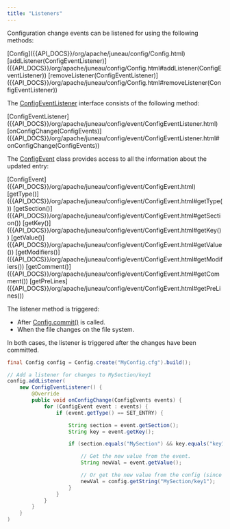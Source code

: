 ```yaml
---
title: "Listeners"
---
```


Configuration change events can be listened for using the following methods:

<tree>
<node-0><java-class>[Config]({{API_DOCS}}/org/apache/juneau/config/Config.html)</java-class></node-0>
<node-1><java-method>[addListener(ConfigEventListener)]({{API_DOCS}}/org/apache/juneau/config/Config.html#addListener(ConfigEventListener))</java-method></node-1>
<node-1><java-method>[removeListener(ConfigEventListener)]({{API_DOCS}}/org/apache/juneau/config/Config.html#removeListener(ConfigEventListener))</java-method></node-1>
</tree>

The [ConfigEventListener]({{API_DOCS}}/org/apache/juneau/config/event/ConfigEventListener.html) interface consists of
the following method:

<tree>
<node-0><java-class>[ConfigEventListener]({{API_DOCS}}/org/apache/juneau/config/event/ConfigEventListener.html)</java-class></node-0>
<node-1><java-method>[onConfigChange(ConfigEvents)]({{API_DOCS}}/org/apache/juneau/config/event/ConfigEventListener.html#onConfigChange(ConfigEvents))</java-method></node-1>
</tree>

The [ConfigEvent]({{API_DOCS}}/org/apache/juneau/config/event/ConfigEvent.html) class provides access to all the
information about the updated entry:

<tree>
<node-0><java-class>[ConfigEvent]({{API_DOCS}}/org/apache/juneau/config/event/ConfigEvent.html)</java-class></node-0>
<node-1><java-method>[getType()]({{API_DOCS}}/org/apache/juneau/config/event/ConfigEvent.html#getType())</java-method></node-1>
<node-1><java-method>[getSection()]({{API_DOCS}}/org/apache/juneau/config/event/ConfigEvent.html#getSection())</java-method></node-1>
<node-1><java-method>[getKey()]({{API_DOCS}}/org/apache/juneau/config/event/ConfigEvent.html#getKey())</java-method></node-1>
<node-1><java-method>[getValue()]({{API_DOCS}}/org/apache/juneau/config/event/ConfigEvent.html#getValue())</java-method></node-1>
<node-1><java-method>[getModifiers()]({{API_DOCS}}/org/apache/juneau/config/event/ConfigEvent.html#getModifiers())</java-method></node-1>
<node-1><java-method>[getComment()]({{API_DOCS}}/org/apache/juneau/config/event/ConfigEvent.html#getComment())</java-method></node-1>
<node-1><java-method>[getPreLines]({{API_DOCS}}/org/apache/juneau/config/event/ConfigEvent.html#getPreLines())</java-method></node-1>
</tree>

The listener method is triggered:

- After [Config.commit()]({{API_DOCS}}/org/apache/juneau/config/Config.html#commit()) is called.
- When the file changes on the file system.

In both cases, the listener is triggered after the changes have been committed.

```java
final Config config = Config.create("MyConfig.cfg").build();

// Add a listener for changes to MySection/key1
config.addListener(
    new ConfigEventListener() {
        @Override
        public void onConfigChange(ConfigEvents events) {
            for (ConfigEvent event : events) {
                if (event.getType() == SET_ENTRY) {

                    String section = event.getSection();
                    String key = event.getKey();

                    if (section.equals("MySection") && key.equals("key1")) {

                        // Get the new value from the event.
                        String newVal = event.getValue();

                        // Or get the new value from the config (since the change has already been committed).
                        newVal = config.getString("MySection/key1");
                    }
                }
            }
        }
    }
)
```
